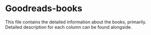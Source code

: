 # Goodreads-books
This file contains the detailed information about the books, primarily. Detailed description for each column can be found alongside.
